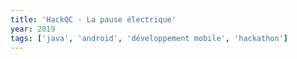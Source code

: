 ```yaml
---
title: 'HackQC - La pause électrique'
year: 2019
tags: ['java', 'android', 'développement mobile', 'hackathon']
---
```

